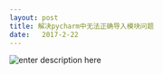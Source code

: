 ```yaml
---
layout: post
title: 解决pycharm中无法正确导入模块问题
date:   2017-2-22
---
```


![enter description here][1]


  [1]: (https://github.com/Wenchao21/Wenchao21.github.io/blob/master/_posts/Capture.JPG)
